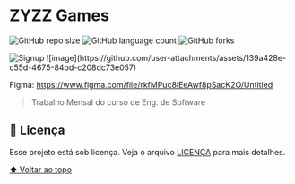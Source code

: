 # ZYZZ Games

![GitHub repo size](https://img.shields.io/github/repo-size/iuricode/README-template?style=for-the-badge)
![GitHub language count](https://img.shields.io/github/languages/count/iuricode/README-template?style=for-the-badge)
![GitHub forks](https://img.shields.io/github/forks/iuricode/README-template?style=for-the-badge)


<img src="https://cdn.discordapp.com/attachments/882329006110801931/983830273907097600/127.0.0.1_5500_index.html_2.png" alt="Signup">
![image](https://github.com/user-attachments/assets/139a428e-c55d-4675-84bd-c208dc73e057)

Figma: https://www.figma.com/file/rkfMPuc8iEeAwf8pSacK2O/Untitled

> Trabalho Mensal do curso de Eng. de Software

## 📝 Licença

Esse projeto está sob licença. Veja o arquivo [LICENÇA](LICENSE.md) para mais detalhes.

[⬆ Voltar ao topo](#nome-do-projeto)<br>
